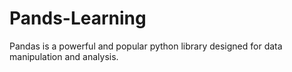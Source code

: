 # Pands-Learning
Pandas is a powerful and popular python library designed for data manipulation and analysis.

